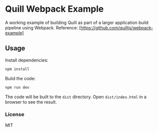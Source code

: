 # Quill Webpack Example

A working example of building Quill as part of a larger application build pipeline using Webpack.
Reference: [https://github.com/quilljs/webpack-example]  

## Usage

Install dependencies:

```bash
npm install
```

Build the code:

```bash
npm run dev
```

The code will be built to the `dist` directory. Open `dist/index.html` in a browser to see the result.

### License

MIT
